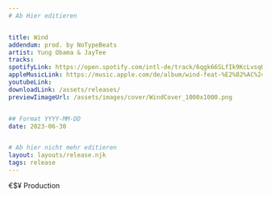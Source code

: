 ```yaml
---
# Ab Hier editieren


title: Wind
addendum: prod. by NoTypeBeats
artist: Yung Obama & JayTee
tracks:
spotifyLink: https://open.spotify.com/intl-de/track/6qgk66SLfIk9KcLvsqUnxs?si=ca66050ab94c4704
appleMusicLink: https://music.apple.com/de/album/wind-feat-%E2%82%AC%24%C2%A5-notypebeats-single/1688796078
youtubeLink: 
downloadLink: /assets/releases/
previewIimageUrl: /assets/images/cover/WindCover_1000x1000.png


## Format YYYY-MM-DD
date: 2023-06-30


# Ab hier nicht mehr editieren
layout: layouts/release.njk
tags: release
---
```


€$¥ Production